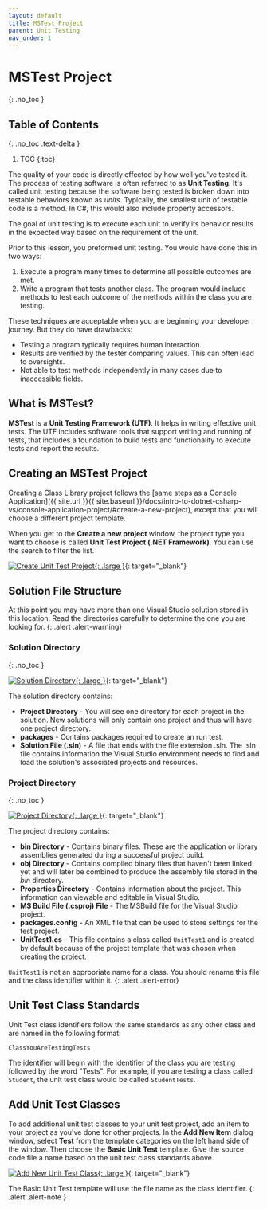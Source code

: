 ```yaml
---
layout: default
title: MSTest Project
parent: Unit Testing
nav_order: 1
---
```


# MSTest Project
{: .no_toc }

## Table of Contents
{: .no_toc .text-delta }

1. TOC
{:toc}

The quality of your code is directly effected by how well you've tested it. The process of testing software is often referred to as **Unit Testing**. It's called unit testing because the software being tested is broken down into testable behaviors known as _units_. Typically, the smallest unit of testable code is a method. In C#, this would also include property accessors. 

The goal of unit testing is to execute each unit to verify its behavior results in the expected way based on the requirement of the unit. 

Prior to this lesson, you preformed unit testing. You would have done this in two ways:

1. Execute a program many times to determine all possible outcomes are met.
2. Write a program that tests another class. The program would include methods to test each outcome of the methods within the class you are testing.

These techniques are acceptable when you are beginning your developer journey. But they do have drawbacks:

* Testing a program typically requires human interaction.
* Results are verified by the tester comparing values. This can often lead to oversights.
* Not able to test methods independently in many cases due to inaccessible fields. 

## What is MSTest?

**MSTest** is a **Unit Testing Framework (UTF)**. It helps in writing effective unit tests. The UTF includes software tools that support writing and running of tests, that includes a foundation to build tests and functionality to execute tests and report the results.

## Creating an MSTest Project

Creating a Class Library project follows the [same steps as a Console Application]({{ site.url }}{{ site.baseurl }}/docs/intro-to-dotnet-csharp-vs/console-application-project/#create-a-new-project), except that you will choose a different project template.

When you get to the **Create a new project** window, the project type you want to choose is called **Unit Test Project (.NET Framework)**. You can use the search to filter the list.

[![Create Unit Test Project](../images/mstest/create-new-project.png){: .large }](../images/mstest/create-new-project.png){: target="_blank"}

## Solution File Structure

At this point you may have more than one Visual Studio solution stored in this location. Read the directories carefully to determine the one you are looking for.
{: .alert .alert-warning}

### Solution Directory
{: .no_toc }

[![Solution Directory](../images/mstest/solution-directory.png){: .large }](../images/mstest/solution-directory.png){: target="_blank"}

The solution directory contains:

* **Project Directory** - You will see one directory for each project in the solution. New solutions will only contain one project and thus will have one project directory.
* **packages** - Contains packages required to create an run test.
* **Solution File (.sln)** - A file that ends with the file extension .sln. The .sln file contains information the Visual Studio environment needs to find and load the solution's associated projects and resources.

### Project Directory
{: .no_toc }

[![Project Directory](../images/mstest/project-directory.png){: .large }](../images/mstest/project-directory.png){: target="_blank"}

The project directory contains:

* **bin Directory** - Contains binary files. These are the application or library assemblies generated during a successful project build.
* **obj Directory** -  Contains compiled binary files that haven't been linked yet and will later be combined to produce the assembly file stored in the _bin_ directory.
* **Properties Directory** - Contains information about the project. This information can viewable and editable in Visual Studio.
* **MS Build File (.csproj) File** - The MSBuild file for the Visual Studio project.
* **packages.config** - An XML file that can be used to store settings for the test project.
* **UnitTest1.cs** - This file contains a class called `UnitTest1` and is created by default because of the project template that was chosen when creating the project.

`UnitTest1` is not an appropriate name for a class. You should rename this file and the class identifier within it.
{: .alert .alert-error}

## Unit Test Class Standards

Unit Test class identifiers follow the same standards as any other class and are named in the following format:

`ClassYouAreTestingTests`

The identifier will begin with the identifier of the class you are testing followed by the word "Tests". For example, if you are testing a class called `Student`, the unit test class would be called `StudentTests`.

## Add Unit Test Classes

To add additional unit test classes to your unit test project, add an item to your project as you've done for other projects. In the **Add New Item** dialog window, select **Test** from the template categories on the left hand side of the window. Then choose the **Basic Unit Test** template. Give the source code file a name based on the unit test class standards above.

[![Add New Unit Test Class](../images/mstest/add-unit-test-class.png){: .large }](../images/mstest/add-unit-test-class.png){: target="_blank"}

The Basic Unit Test template will use the file name as the class identifier.
{: .alert .alert-note }